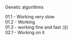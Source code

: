 Genetic algorithms

01.1 - Working very slow <br/>
01.2 - Working <br/>
01.3 - working fine and fast :))) <br/>
02.1 - Working on it <br/>
